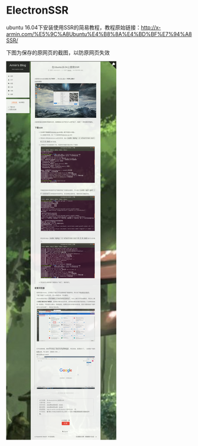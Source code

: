# ElectronSSR
ubuntu 16.04下安装使用SSR的简易教程，教程原始链接：http://x-armin.com/%E5%9C%A8Ubuntu%E4%B8%8A%E4%BD%BF%E7%94%A8SSR/

下图为保存的原网页的截图，以防原网页失效

![procedure](https://raw.githubusercontent.com/vitalemonate/ElectronSSR/main/procedure.png)


